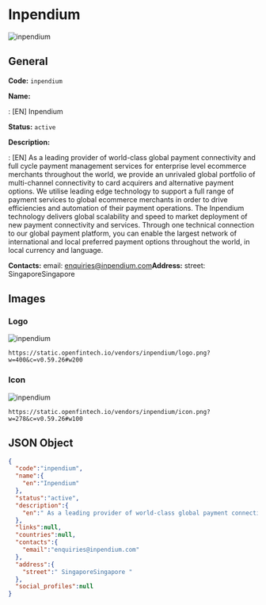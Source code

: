 
# Inpendium 
![inpendium](https://static.openfintech.io/vendors/inpendium/logo.png?w=400&c=v0.59.26#w200)  

## General 
 
**Code:** `inpendium` 
 
**Name:** 
 
:	[EN] Inpendium 
 
**Status:** `active` 
 
**Description:** 
 
: [EN]  As a leading provider of world-class global payment connectivity and full cycle payment management services for enterprise level ecommerce merchants throughout the world, we provide an unrivaled global portfolio of multi-channel connectivity to card acquirers and alternative payment options. We utilise leading edge technology to support a full range of payment services to global ecommerce merchants in order to drive efficiencies and automation of their payment operations. The Inpendium technology delivers global scalability and speed to market deployment of new payment connectivity and services. Through one technical connection to our global payment platform, you can enable the largest network of international and local preferred payment options throughout the world, in local currency and language.  
 
**Contacts:** 
email: enquiries@inpendium.com**Address:** 
street:  SingaporeSingapore  

## Images 

### Logo 
 
![inpendium](https://static.openfintech.io/vendors/inpendium/logo.png?w=400&c=v0.59.26#w200)  

```
https://static.openfintech.io/vendors/inpendium/logo.png?w=400&c=v0.59.26#w200
```  

### Icon 
 
![inpendium](https://static.openfintech.io/vendors/inpendium/icon.png?w=278&c=v0.59.26#w100)  

```
https://static.openfintech.io/vendors/inpendium/icon.png?w=278&c=v0.59.26#w100
```  

## JSON Object 

```json
{
  "code":"inpendium",
  "name":{
    "en":"Inpendium"
  },
  "status":"active",
  "description":{
    "en":" As a leading provider of world-class global payment connectivity and full cycle payment management services for enterprise level ecommerce merchants throughout the world, we provide an unrivaled global portfolio of multi-channel connectivity to card acquirers and alternative payment options. We utilise leading edge technology to support a full range of payment services to global ecommerce merchants in order to drive efficiencies and automation of their payment operations. The Inpendium technology delivers global scalability and speed to market deployment of new payment connectivity and services. Through one technical connection to our global payment platform, you can enable the largest network of international and local preferred payment options throughout the world, in local currency and language. "
  },
  "links":null,
  "countries":null,
  "contacts":{
    "email":"enquiries@inpendium.com"
  },
  "address":{
    "street":" SingaporeSingapore "
  },
  "social_profiles":null
}
```  
